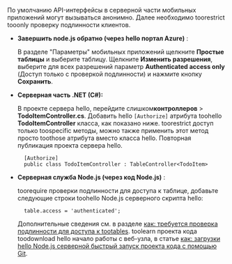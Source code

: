 
По умолчанию API-интерфейсы в серверной части мобильных приложений могут вызываться анонимно. Далее необходимо toorestrict tooonly проверку подлинности клиентов.  

* **Завершить node.js обратно (через hello портал Azure)** :  

    В разделе "Параметры" мобильных приложений щелкните **Простые таблицы** и выберите таблицу. Щелкните **Изменить разрешения**, выберите для всех разрешений параметр **Authenticated access only** (Доступ только с проверкой подлинности) и нажмите кнопку **Сохранить**.
* **Серверная часть .NET (C#):**  

    В проекте сервера hello, перейдите слишком**контроллеров** > **TodoItemController.cs**. Добавить hello `[Authorize]` атрибута toohello **TodoItemController** класса, как показано ниже. toorestrict доступ только toospecific методы, можно также применить этот метод просто toothose атрибута вместо класса hello. Повторная публикация проекта сервера hello.

        [Authorize]
        public class TodoItemController : TableController<TodoItem>

* **Серверная служба Node.js (через код Node.js)** :  

    toorequire проверки подлинности для доступа к таблице, добавьте следующие строки toohello Node.js серверного скрипта hello:

        table.access = 'authenticated';

    Дополнительные сведения см. в разделе [как: требуется проверка подлинности для доступа к tootables](../articles/app-service-mobile/app-service-mobile-node-backend-how-to-use-server-sdk.md#howto-tables-auth). toolearn проекта кода toodownload hello начало работы с веб-узла, в статье [как: загрузки hello Node.js серверной быстрый запуск проекта кода с помощью Git](../articles/app-service-mobile/app-service-mobile-node-backend-how-to-use-server-sdk.md#download-quickstart).
